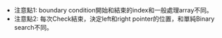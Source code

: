 

- 注意點1: boundary condition開始和結束的index和一般處理array不同。
- 注意點2: 每次Check結束，決定left和right pointer的位置，和單純Binary search不同。
